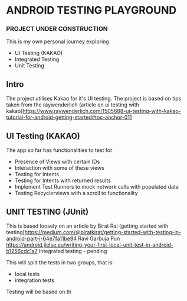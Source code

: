 # ANDROID TESTING PLAYGROUND

### PROJECT UNDER CONSTRUCTION

This is my own personal journey exploring
- UI Testing (KAKAO)
- Integrated Testing
- Unit Testing

## Intro
The project utilises Kakao for it's UI testing.
The project is based on tips taken from the raywenderlich (article on ui testing with kakao)<https://www.raywenderlich.com/1505688-ui-testing-with-kakao-tutorial-for-android-getting-started#toc-anchor-011>

## UI Testing (KAKAO)

The app so far has functionalities to test for
- Presence of Views with certain IDs
- Interaction with some of these views
- Testing for Intents
- Testing for Intents with returned results
- Implement Test Runners to mock network calls with populated data
- Testing Recyclerviews with a scroll to functionality

## UNIT TESTING (JUnit)
This is based loosely on an article by
Birat Rai (getting started with testing)<https://medium.com/@biratkirat/getting-started-with-testing-in-android-part-i-64e7fa11be94>
Ravi Garbuja Pun https://android.jlelse.eu/writing-your-first-local-unit-test-in-android-b1256cdc1a7
Integrated testing - pending


This will split the tests in two groups, that is:
- local tests
- integration tests

Testing will be based on th
